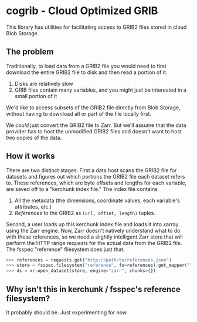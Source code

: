 # cogrib - Cloud Optimized GRIB

This library has utilities for facilitating access to GRIB2 files stored in cloud Blob Storage.

## The problem

Traditionally, to load data from a GRIB2 file you would need to first download the entire GRIB2 file to disk and then read a portion of it.

1. Disks are relatively slow
2. GRIB files contain many variables, and you might just be interested in a small portion of it

We'd like to access subsets of the GRIB2 file directly from Blob Storage, without having to download all or part of the file locally first.

We *could* just convert the GRIB2 file to Zarr. But we'll assume that the data provider has to host the unmodified GRIB2 files and doesn't want to host two copies of the data.

## How it works

There are two distinct stages: First a data host scans the GRIB2 file for datasets and figures out which portions the GRIB2 file each dataset refers to.
These references, which are byte offsets and lengths for each variable, are saved off to a "kerchunk index file." The index file contains

1. All the metadata (the dimensions, coordinate values, each variable's attributes, etc.)
2. *References* to the GRIB2 as `(url, offset, length)` tuples.

Second, a user loads up this kerchunk index file and loads it into xarray using the Zarr engine. Now, Zarr doesn't natively understand what to do with these
references, so we need a slightly intelligent Zarr store that will perform the HTTP range requests for the actual data from the GRIB2 file. The fsspec "reference" filesystem
does just that.

```python
>>> references = requests.get("http://path/to/references.json")
>>> store = fsspec.filesystem("reference", fo=references).get_mapper("")
>>> ds = xr.open_dataset(store, engine="zarr", chunks={})
```

## Why isn't this in kerchunk / fsspec's reference filesystem?

It probably should be. Just experimenting for now.